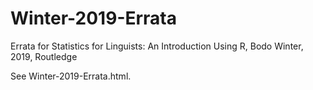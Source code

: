 # Winter-2019-Errata

Errata for Statistics for Linguists: An Introduction Using R, Bodo Winter, 2019, Routledge

See Winter-2019-Errata.html.

